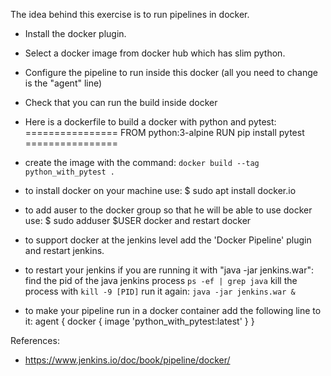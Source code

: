 The idea behind this exercise is to run pipelines in docker.

* Install the docker plugin.

* Select a docker image from docker hub which has slim python.

* Configure the pipeline to run inside this docker
	(all you need to change is the "agent" line)

* Check that you can run the build inside docker


* Here is a dockerfile to build a docker with python and pytest:
================
FROM python:3-alpine
RUN pip install pytest
================

* create the image with the command:
`docker build --tag python_with_pytest .`

* to install docker on your machine use:
$ sudo apt install docker.io

* to add auser to the docker group so that he will be able to use docker use:
$ sudo adduser $USER docker
and restart docker

* to support docker at the jenkins level add the 'Docker Pipeline' plugin and restart jenkins.

* to restart your jenkins if you are running it with "java -jar jenkins.war":
find the pid of the java jenkins process
`ps -ef | grep java`
kill the process with
`kill -9 [PID]`
run it again:
`java -jar jenkins.war &`

* to make your pipeline run in a docker container add the following line to it:
    agent { docker { image 'python_with_pytest:latest' } }

References:
- https://www.jenkins.io/doc/book/pipeline/docker/
